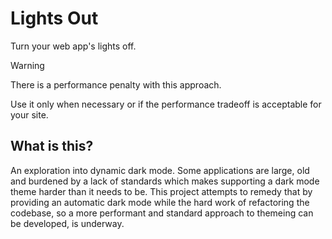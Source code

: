 # Lights Out

Turn your web app's lights off.

> [!WARNING]  
> There is a performance penalty with this approach.
>
> Use it only when necessary or if the performance tradeoff is acceptable for your site.

## What is this?

An exploration into dynamic dark mode. Some applications are large, old and burdened by a lack of standards which makes supporting a dark mode theme harder than it needs to be. This project attempts to remedy that by providing an automatic dark mode while the hard work of refactoring the codebase, so a more performant and standard approach to themeing can be developed, is underway.
